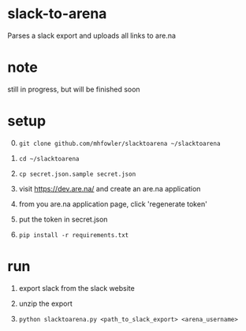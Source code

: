 # slack-to-arena

Parses a slack export and uploads all links to are.na


# note

still in progress, but will be finished soon


# setup

0. `git clone github.com/mhfowler/slacktoarena ~/slacktoarena`

1. `cd ~/slacktoarena` 

2. `cp secret.json.sample secret.json`

3. visit https://dev.are.na/ and create an are.na application

4. from you are.na application page, click 'regenerate token'

5. put the token in secret.json

6. `pip install -r requirements.txt`


# run

1. export slack from the slack website

2. unzip the export

3. `python slacktoarena.py <path_to_slack_export> <arena_username>`


